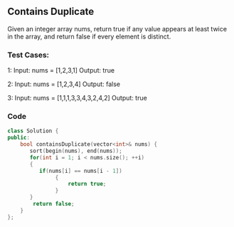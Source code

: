 ## Contains Duplicate

Given an integer array nums, return true if any value appears at least twice in the array, and return false if every element is distinct.

### Test Cases:

1:
Input: nums = [1,2,3,1]
Output: true

2:
Input: nums = [1,2,3,4]
Output: false

3:
Input: nums = [1,1,1,3,3,4,3,2,4,2]
Output: true
 
### Code

```c++
class Solution {
public:
    bool containsDuplicate(vector<int>& nums) {
       sort(begin(nums), end(nums));
       for(int i = 1; i < nums.size(); ++i)
       {
          if(nums[i] == nums[i - 1])
               {
                   return true;
               }
       }
        return false;
    }
};
```
